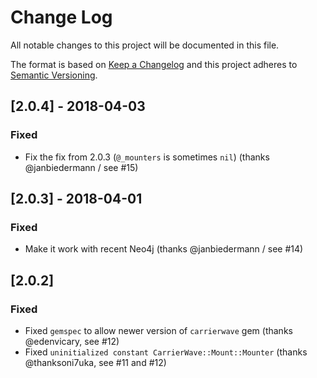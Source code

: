 # Change Log
All notable changes to this project will be documented in this file.

The format is based on [Keep a Changelog](http://keepachangelog.com/) 
and this project adheres to [Semantic Versioning](http://semver.org/).

## [2.0.4] - 2018-04-03

### Fixed

- Fix the fix from 2.0.3 (`@_mounters` is sometimes `nil`) (thanks @janbiedermann / see #15)

## [2.0.3] - 2018-04-01

### Fixed

- Make it work with recent Neo4j (thanks @janbiedermann / see #14)

## [2.0.2]

### Fixed
- Fixed `gemspec` to allow newer version of `carrierwave` gem (thanks @edenvicary, see #12)
- Fixed `uninitialized constant CarrierWave::Mount::Mounter` (thanks @thanksoni7uka, see #11 and #12)

<!-- CHANGELOG started after version 2.0.1 -->
